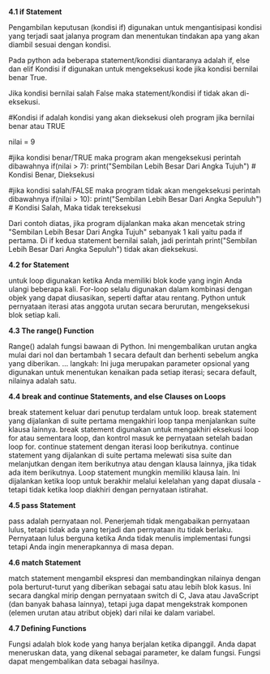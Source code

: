 <b>4.1 if Statement</b><p>
Pengambilan keputusan (kondisi if) digunakan untuk mengantisipasi kondisi yang terjadi saat jalanya program dan menentukan tindakan apa yang akan diambil sesuai dengan kondisi.

Pada python ada beberapa statement/kondisi diantaranya adalah if, else dan elif Kondisi if digunakan untuk mengeksekusi kode jika kondisi bernilai benar True.

Jika kondisi bernilai salah False maka statement/kondisi if tidak akan di-eksekusi.

#Kondisi if adalah kondisi yang akan dieksekusi oleh program jika bernilai benar atau TRUE

nilai = 9

#jika kondisi benar/TRUE maka program akan mengeksekusi perintah dibawahnya
if(nilai > 7):
    print("Sembilan Lebih Besar Dari Angka Tujuh") # Kondisi Benar, Dieksekusi

#jika kondisi salah/FALSE maka program tidak akan mengeksekusi perintah dibawahnya
if(nilai > 10):
    print("Sembilan Lebih Besar Dari Angka Sepuluh") # Kondisi Salah, Maka tidak tereksekusi

Dari contoh diatas, jika program dijalankan maka akan mencetak string "Sembilan Lebih Besar Dari Angka Tujuh" sebanyak 1 kali yaitu pada if pertama. Di if kedua statement bernilai salah, jadi perintah print("Sembilan Lebih Besar Dari Angka Sepuluh") tidak akan dieksekusi.

<b>4.2 for Statement</b><p>
untuk loop digunakan ketika Anda memiliki blok kode yang ingin Anda ulangi beberapa kali. For-loop selalu digunakan dalam kombinasi dengan objek yang dapat diusasikan, seperti daftar atau rentang. Python untuk pernyataan iterasi atas anggota urutan secara berurutan, mengeksekusi blok setiap kali.

<b>4.3 The range() Function</b><p>
Range() adalah fungsi bawaan di Python. Ini mengembalikan urutan angka mulai dari nol dan bertambah 1 secara default dan berhenti sebelum angka yang diberikan. ... langkah: Ini juga merupakan parameter opsional yang digunakan untuk menentukan kenaikan pada setiap iterasi; secara default, nilainya adalah satu.

<b>4.4 break and continue Statements, and else Clauses on Loops</b><p>
break statement keluar dari penutup terdalam untuk loop. break statement yang dijalankan di suite pertama mengakhiri loop tanpa menjalankan suite klausa lainnya. break statement digunakan untuk mengakhiri eksekusi loop for atau sementara loop, dan kontrol masuk ke pernyataan setelah badan loop for.
continue statement dengan iterasi loop berikutnya. continue statement yang dijalankan di suite pertama melewati sisa suite dan melanjutkan dengan item berikutnya atau dengan klausa lainnya, jika tidak ada item berikutnya.
Loop statement mungkin memiliki klausa lain. Ini dijalankan ketika loop untuk berakhir melalui kelelahan yang dapat diusala - tetapi tidak ketika loop diakhiri dengan pernyataan istirahat.

<b>4.5 pass Statement</b><p>
pass adalah pernyataan nol. Penerjemah tidak mengabaikan pernyataan lulus, tetapi tidak ada yang terjadi dan pernyataan itu tidak berlaku. Pernyataan lulus berguna ketika Anda tidak menulis implementasi fungsi tetapi Anda ingin menerapkannya di masa depan.

<b>4.6 match Statement</b><p>
match statement mengambil ekspresi dan membandingkan nilainya dengan pola berturut-turut yang diberikan sebagai satu atau lebih blok kasus. Ini secara dangkal mirip dengan pernyataan switch di C, Java atau JavaScript (dan banyak bahasa lainnya), tetapi juga dapat mengekstrak komponen (elemen urutan atau atribut objek) dari nilai ke dalam variabel.

<b>4.7 Defining Functions<p></b>
Fungsi adalah blok kode yang hanya berjalan ketika dipanggil. Anda dapat meneruskan data, yang dikenal sebagai parameter, ke dalam fungsi. Fungsi dapat mengembalikan data sebagai hasilnya.